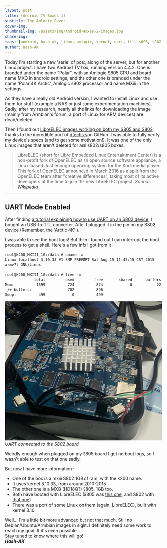 ```yaml
---
layout: post
title: (Android TV Boxes 1)
subtitle: The Amlogic Fever
cover-img: 
thumbnail-img: /assets/img/Android-Boxes-2-images.jpg
share-img: 
tags: [android, hash-ak, linux, amlogic, kernel, uart, ttl. s805, s802, mxq, mxiii, libreelec, armbian]
author: Hash-AK
---
```



Today I'm starting a new 'serie' of post, along of the server, but for another Linux project. I have two Android TV box, running version 4.4.2. One is branded under the name "Polar", with an Amlogic S805 CPU and board name MXQ in android settings, and the other one is branded under the name 'Polar 4K Arctic', Amlogic s802 processor and name MXiii in the settings. 

As they have a really old Android version, I wanted to install Linux and use them for stuff (example a NAS or just some experimentation machines). Sadly, after my research, nearly all the links for downloading the image (mainly from Armbian's forum, a port of Linux for ARM devices) are dead/deleted.

Then I found out [LibreELEC images working on both my S805 and S802](https://github.com/dtechsrv/LibreELEC-AML/releases), thanks to the incredible port of [dtechsrv](https://github.com/dtechsrv)on GitHub. I was able to fully verify my device's specs (and to get some motivation!). It was one of the only Linux images that aren't deleted for aml s802/s805 boxes.

>LibreELEC (short for Libre Embedded Linux Entertainment Center) is a non-profit fork of OpenELEC as an open source software appliance, a Linux-based Just enough operating system for the Kodi media player. This fork of OpenELEC announced in March 2016 as a split from the OpenELEC team after "creative differences", taking most of its active developers at the time to join the new LibreELEC project.
_Source: [Wikipedia](Https://En.Wikipedia.Org/Wiki/Libreelec "Wikipedia")_
-----------------------------------------------------------------------

## UART Mode Enabled


After finding [a tutorial explaining how to use UART on an S802 device](https://www.cnx-software.com/2014/05/07/how-to-open-tronsmart-vega-s89-elite-and-access-the-serial-console/), I bought an USB-to-TTL converter. After I plugged it in the pin on my S802 device (Remember, the 'Arctic 4K' ).

I was able to see the boot logs! But then I found out I can interrupt the boot process to get a shell. Here's a few info I got from it :

```console
root@k200_MXIII_1G:/data # uname -a
Linux localhost 3.10.33 #1 SMP PREEMPT Sat Aug 15 11:45:15 CST 2015 armv7l GNU/Linux

root@k200_MXIII_1G:/data # free -m                                             
             total         used         free       shared      buffers
Mem:          1599          724          874            0           22
-/+ buffers:                702          896
Swap:          499            0          499

```



![UART Plugged in the s802](/assets/img/Android-boxe-s802-uart.jpg)  
_UART connected to the S802 board_  

Weirdly enough when plugged on my S805 board I get no boot logs, so I wasn't able to test on that one sadly.

But now I have more information :
- One of the box is a mxiii S802 1GB of ram, with the k200 name.
- It uses kernel 3.10.33, from around 2010-2015
- The other one is a MXQ (HD18Q?) S805, 1GB too. 
- Both have booted with LibreELEC (S805 was [this one](http:/https://libreelec.dtech.hu/images/S805/LibreELEC-HD18Q.arm-9.2.8.15.img.gz/ "this one"), and S802 with [that one](http://https://libreelec.dtech.hu/images/3rdParty/LibreELEC-MXIII-1G.arm-9.2.8.15.img.gz "that one"))
- There was a port of some Linux on them (again, LibreELEC), built with kernel 3.10.

Well... I`m a little bit more advanced but not that much. Still no Debian/Ubuntu/Armbian images in sight. 
I definitely need some work to reach my goal. If it's even possible...   
Stay tuned to know where this will go!  
**_Hash-AK_**
